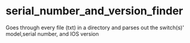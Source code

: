 # serial_number_and_version_finder
Goes through every file (txt) in a directory and parses out the switch(s)' model,serial number, and IOS version
